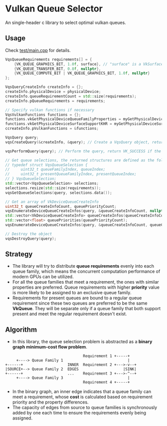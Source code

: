 # Vulkan Queue Selector
An single-header c library to select optimal vulkan queues.
## Usage
Check [test/main.cpp](https://github.com/AdamYuan/VulkanQueueSelector/blob/main/test/main.cpp) for details.
```c++
VqsQueueRequirements requirements[] = {
    {VK_QUEUE_GRAPHICS_BIT, 1.0f, surface}, // "surface" is a VkSurfaceKHR, indicating a present queue is needed
    {VK_QUEUE_TRANSFER_BIT, 0.8f, nullptr},
    {VK_QUEUE_COMPUTE_BIT | VK_QUEUE_GRAPHICS_BIT, 1.0f, nullptr}
};

VqsQueryCreateInfo createInfo = {};
createInfo.physicalDevice = physicalDevice;
createInfo.queueRequirementCount = std::size(requirements);
createInfo.pQueueRequirements = requirements;

// Specify vulkan functions if necessary
VqsVulkanFunctions functions = {};
functions.vkGetPhysicalDeviceQueueFamilyProperties = myGetPhysicalDeviceQueueFamilyProperties;
functions.vkGetPhysicalDeviceSurfaceSupportKHR = myGetPhysicalDeviceSurfaceSupportKHR;
ccreateInfo.pVulkanFunctions = &functions;

VqsQuery query;
vqsCreateQuery(&createInfo, &query); // Create a VqsQuery object, return VK_SUCCESS if success

vqsPerformQuery(query); // Perform the query, return VK_SUCCESS if the requirements can be met

// Get queue selections, the returned structures are defined as the following:
// typedef struct VqsQueueSelection {
//     uint32_t queueFamilyIndex, queueIndex;
//     uint32_t presentQueueFamilyIndex, presentQueueIndex;
// } VqsQueueSelection;
std::vector<VqsQueueSelection> selections;
selections.resize(std::size(requirements));
vqsGetQueueSelections(query, selections.data());

// Get an array of VkDeviceQueueCreateInfo
uint32_t queueCreateInfoCount, queuePriorityCount;
vqsEnumerateDeviceQueueCreateInfos(query, &queueCreateInfoCount, nullptr, &queuePriorityCount, nullptr);
std::vector<VkDeviceQueueCreateInfo> queueCreateInfos(queueCreateInfoCount);
std::vector<float> queuePriorities(queuePriorityCount);
vqsEnumerateDeviceQueueCreateInfos(query, &queueCreateInfoCount, queueCreateInfos.data(), &queuePriorityCount, queuePriorities.data());

// Destroy the object
vqsDestroyQuery(query);
```
## Strategy
* The library will try to distribute **queue requirements** evenly into each queue family, which means the concurrent computation performance of modern GPUs can be utilized.  
* For all the queue families that meet a requirement, the ones with similar properties are preferred. Queue requirements with higher **priority** value is more likely to be assigned to an exclusive queue family.  
* Requirements for present queues are bound to a regular queue requirement since these two queues are preferred to be the same **VkQueue**. They will be separate only if a queue family that both support present and meet the regular requirement doesn't exist.
## Algorithm
* In this library, the queue selection problem is abstracted as a **binary graph minimum-cost flow problem**.
```
                                   Requirement 1 +-----+
     +----> Queue Family 1                             |
+------+                    INNER  Requirement 2 +--->-v--+
|SOURCE+--> Queue Family 2  EDGES                    |SINK|
+------+                    ...    Requirement 3 +--->-^--+
     +----> Queue Family 3                             |
                                   Requirement 4 +-----+
```
* In the binary graph, an inner edge indicates that a queue family can meet a requirement, whose **cost** is calculated based on requirement priority and the property differences.  
* The capacity of edges from source to queue families is synchronously added by one each time to ensure the requirements evenly being assigned.
